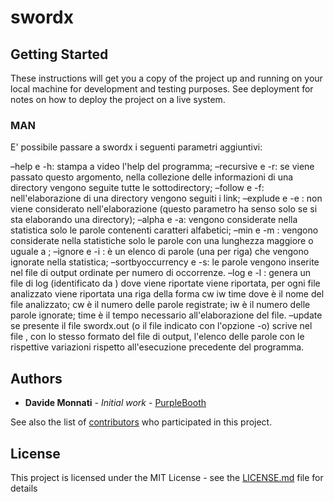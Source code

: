 # swordx

 
## Getting Started

These instructions will get you a copy of the project up and running on your local machine for development and testing purposes. See deployment for notes on how to deploy the project on a live system.

### MAN
E' possibile passare a swordx i seguenti parametri aggiuntivi:

–help e -h: stampa a video l'help del programma;
–recursive e -r: se viene passato questo argomento, nella collezione delle informazioni di una directory vengono seguite tutte le sottodirectory;
–follow e -f: nell'elaborazione di una directory vengono seguiti i link;
–explude <file> e -e <file>: <file> non viene considerato nell'elaborazione (questo parametro ha senso solo se si sta elaborando una directory);
–alpha e -a: vengono considerate nella statistica solo le parole contenenti caratteri alfabetici;
–min <num> e -m <num>: vengono considerate nella statistiche solo le parole con una lunghezza maggiore o uguale a <num>;
–ignore <file> e -i <file>: <file> è un elenco di parole (una per riga) che vengono ignorate nella statistica;
–sortbyoccurrency e -s: le parole vengono inserite nel file di output ordinate per numero di occorrenze.
–log <file> e -l <file>: genera un file di log (identificato da <file>) dove viene riportate viene riportata, per ogni file analizzato viene riportata una riga della forma <name> cw iw time dove
<name> è il nome del file analizzato;
cw è il numero delle parole registrate;
iw è il numero delle parole ignorate;
time è il tempo necessario all'elaborazione del file.
–update <file> se presente il file swordx.out (o il file indicato con l'opzione -o) scrive nel file <file>, con lo stesso formato del file di output, l'elenco delle parole con le rispettive variazioni rispetto all'esecuzione precedente del programma.

## Authors

* **Davide Monnati** - *Initial work* - [PurpleBooth](https://github.com/Erthor96)

See also the list of [contributors](https://github.com/Erthor96/swordx/contributors) who participated in this project.

## License

This project is licensed under the MIT License - see the [LICENSE.md](LICENSE.md) file for details
